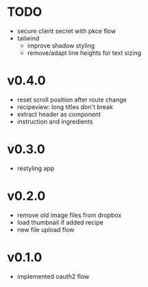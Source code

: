 # TODO
- secure client secret with pkce flow
- tailwind
  - improve shadow styling
  - remove/adapt line heights for text sizing

# v0.4.0
- reset scroll position after route change
- recipeview: long titles don't break
- extract header as component
- instruction and ingredients
# v0.3.0
- restyling app
# v0.2.0
- remove old image files from dropbox
- load thumbnail if added recipe
- new file upload flow
# v0.1.0
- implemented oauth2 flow